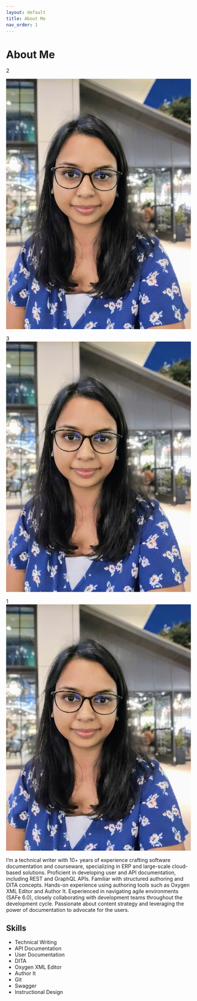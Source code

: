 ```yaml
---
layout: default
title: About Me
nav_order: 1
---
```


# About Me

2

![Ragini Mangla](./assets/ragini_2.jpg)

3
![Ragini Mangla](./assets/ragini_3.jpg)

1
![Ragini Mangla](./assets/ragini.jpg)


I’m a technical writer with 10+ years of experience crafting software documentation and courseware, specializing in ERP and large-scale cloud-based solutions. Proficient in developing user and API documentation, including REST and GraphQL APIs. Familiar with structured authoring and DITA concepts. Hands-on experience using authoring tools such as Oxygen XML Editor and Author It. Experienced in navigating agile environments (SAFe 6.0), closely collaborating with development teams throughout the development cycle. Passionate about content strategy and leveraging the power of documentation to advocate for the users.

## Skills

* Technical Writing
* API Documentation
* User Documentation
* DITA
* Oxygen XML Editor
* Author It
* Git
* Swagger
* Instructional Design
